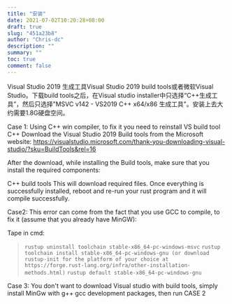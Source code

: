 ```yaml
---
title: "安装"
date: 2021-07-02T10:20:28+08:00
draft: true
slug: "451a23b8"
author: "Chris-dc"
description: ""
summary: ""
toc: true
comment: false
---
```



Visual Studio 2019 生成工具Visual Studio 2019 build tools或者微软Visual Studio。下载build tools之后，在Visual studio installer中只选择“C++生成工具”，然后只选择"MSVC v142 - VS2019 C++  x64/x86 生成工具"。安装上去大约需要1.8G硬盘空间。

Case 1: Using C++ win compiler, to fix it you need to reinstall VS build tool C++ Download the Visual Studio 2019 Build tools from the Microsoft website: https://visualstudio.microsoft.com/thank-you-downloading-visual-studio/?sku=BuildTools&rel=16

After the download, while installing the Build tools, make sure that you install the required components:

C++ build tools
This will download required files. Once everything is successfully installed, reboot and re-run your rust program and it will compile successfully.

Case2: This error can come from the fact that you use GCC to compile, to fix it (assume that you already have MinGW):

Tape in cmd:


> `rustup uninstall toolchain stable-x86_64-pc-windows-msvc`
> `rustup toolchain install stable-x86_64-pc-windows-gnu (or download rustup-init for the platform of your choice at https://forge.rust-lang.org/infra/other-installation-methods.html)`
> `rustup default stable-x86_64-pc-windows-gnu`

Case 3: You don't want to download Visual studio with build tools, simply install MinGw with g++ gcc development packages, then run CASE 2